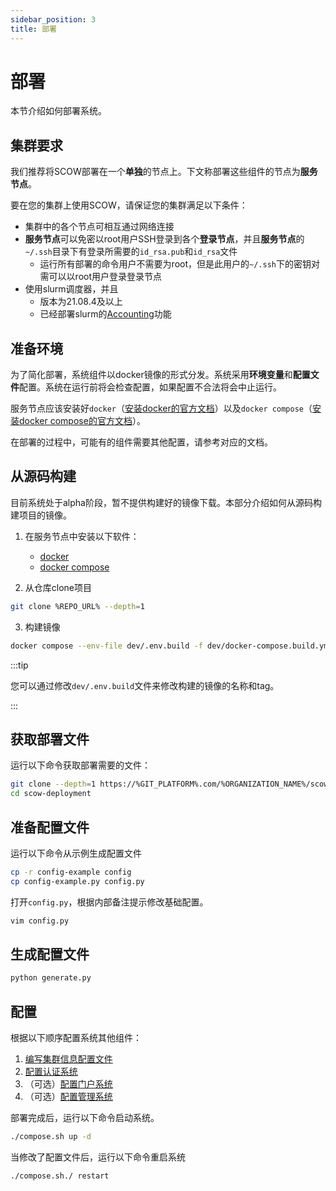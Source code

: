 ```yaml
---
sidebar_position: 3
title: 部署
---
```


# 部署

本节介绍如何部署系统。

## 集群要求

我们推荐将SCOW部署在一个**单独**的节点上。下文称部署这些组件的节点为**服务节点**。

要在您的集群上使用SCOW，请保证您的集群满足以下条件：

- 集群中的各个节点可相互通过网络连接
- **服务节点**可以免密以root用户SSH登录到各个**登录节点**，并且**服务节点**的`~/.ssh`目录下有登录所需要的`id_rsa.pub`和`id_rsa`文件
  - 运行所有部署的命令用户不需要为root，但是此用户的`~/.ssh`下的密钥对需可以以root用户登录登录节点
- 使用slurm调度器，并且
  - 版本为21.08.4及以上
  - 已经部署slurm的[Accounting](https://slurm.schedmd.com/accounting.html#database-configuration)功能

## 准备环境

为了简化部署，系统组件以docker镜像的形式分发。系统采用**环境变量**和**配置文件**配置。系统在运行前将会检查配置，如果配置不合法将会中止运行。

服务节点应该安装好`docker`（[安装docker的官方文档](https://docs.docker.com/engine/install/)）以及`docker compose`（[安装docker compose的官方文档](https://docs.docker.com/compose/install/)）。

在部署的过程中，可能有的组件需要其他配置，请参考对应的文档。

## 从源码构建

目前系统处于alpha阶段，暂不提供构建好的镜像下载。本部分介绍如何从源码构建项目的镜像。

1. 在服务节点中安装以下软件：
    - [docker](https://docs.docker.com/engine/install/)
    - [docker compose](https://docs.docker.com/compose/install/)

2. 从仓库clone项目

```bash
git clone %REPO_URL% --depth=1
```

3. 构建镜像

```bash
docker compose --env-file dev/.env.build -f dev/docker-compose.build.yml build 
```

:::tip

您可以通过修改`dev/.env.build`文件来修改构建的镜像的名称和tag。

:::

## 获取部署文件

运行以下命令获取部署需要的文件：

```bash
git clone --depth=1 https://%GIT_PLATFORM%.com/%ORGANIZATION_NAME%/scow-deployment
cd scow-deployment
```

## 准备配置文件

运行以下命令从示例生成配置文件

```bash
cp -r config-example config
cp config-example.py config.py
```

打开`config.py`，根据内部备注提示修改基础配置。

```bash
vim config.py
```

## 生成配置文件

```bash
python generate.py
```

## 配置

根据以下顺序配置系统其他组件：

1. [编写集群信息配置文件](./clusterConfig.md)
2. [配置认证系统](./auth/index.md)
3. （可选）[配置门户系统](../portal/index.md)
4. （可选）[配置管理系统](../mis/index.md)

部署完成后，运行以下命令启动系统。

```bash
./compose.sh up -d
```

当修改了配置文件后，运行以下命令重启系统

```bash
./compose.sh./ restart
```

